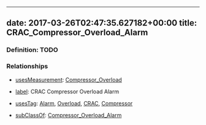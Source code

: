 
---
date: 2017-03-26T02:47:35.627182+00:00
title: CRAC_Compressor_Overload_Alarm
---
### Definition: TODO

### Relationships

* [usesMeasurement](https://brickschema.org/schema/1.0/BrickFrame#usesMeasurement): [Compressor_Overload](https://brickschema.org/schema/1.0/Brick#Compressor_Overload)

* [label](http://www.w3.org/2000/01/rdf-schema#label): CRAC Compressor Overload Alarm

* [usesTag](https://brickschema.org/schema/1.0/BrickFrame#usesTag): [Alarm](https://brickschema.org/schema/1.0/BrickTag#Alarm), [Overload](https://brickschema.org/schema/1.0/BrickTag#Overload), [CRAC](https://brickschema.org/schema/1.0/BrickTag#CRAC), [Compressor](https://brickschema.org/schema/1.0/BrickTag#Compressor)

* [subClassOf](http://www.w3.org/2000/01/rdf-schema#subClassOf): [Compressor_Overload_Alarm](https://brickschema.org/schema/1.0/Brick#Compressor_Overload_Alarm)
